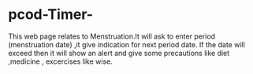 # pcod-Timer-
This web page relates to Menstruation.It will ask to enter period (menstruation date) ,it give indication for next period date. If the date will exceed then it will show an alert and give some precautions like diet ,medicine , excercises like wise.
